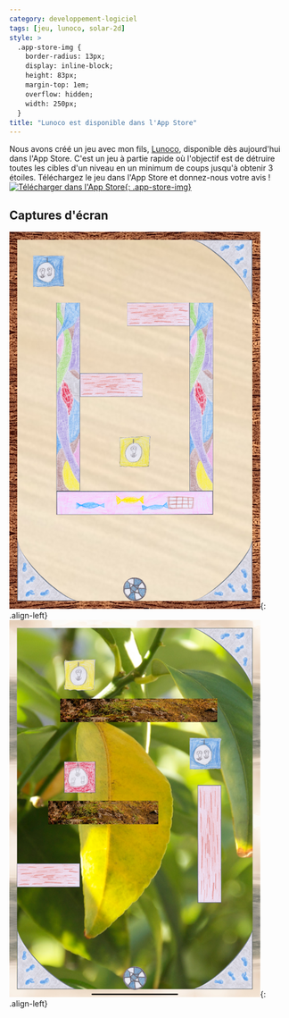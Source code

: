 ```yaml
---
category: developpement-logiciel
tags: [jeu, lunoco, solar-2d]
style: >
  .app-store-img {
    border-radius: 13px;
    display: inline-block;
    height: 83px;
    margin-top: 1em;
    overflow: hidden;
    width: 250px;
  }
title: "Lunoco est disponible dans l'App Store"
---
```


Nous avons créé un jeu avec mon fils, [Lunoco](/lunoco/), disponible dès aujourd'hui dans l'App Store. C'est un
jeu à partie rapide où l'objectif est de détruire toutes les cibles d'un niveau en un minimum de coups jusqu'à
obtenir 3 étoiles. Téléchargez le jeu dans l'App Store et donnez-nous votre avis !
<br />
[![Télécharger dans l'App Store](https://tools.applemediaservices.com/api/badges/download-on-the-app-store/black/fr-fr?size=250x83&amp;releaseDate=1649635200&h=7c7d920eb9b923d743298890a4f54d9c){: .app-store-img}](https://apps.apple.com/fr/app/lunoco/id1615060601?itsct=apps_box_badge&amp;itscg=30200)

## Captures d'écran
![Un niveau du jeu Lunoco](/assets/lunoco/game.png){: .align-left}
![Un niveau du jeu Lunoco personnalisé](/assets/lunoco/customization.png){: .align-left}
